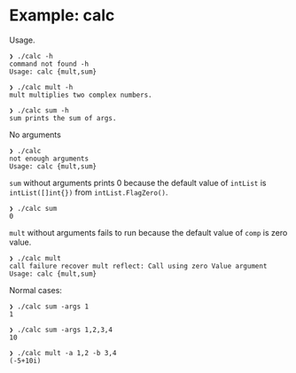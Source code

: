 # Example: calc

Usage.

```
❯ ./calc -h
command not found -h
Usage: calc {mult,sum}

❯ ./calc mult -h
mult multiplies two complex numbers.

❯ ./calc sum -h
sum prints the sum of args.
```

No arguments

```
❯ ./calc
not enough arguments
Usage: calc {mult,sum}
```

`sum` without arguments prints 0 because the default value of `intList` is `intList([]int{})` from `intList.FlagZero()`.

```
❯ ./calc sum
0
```

`mult` without arguments fails to run because the default value of `comp` is zero value.

```
❯ ./calc mult
call failure recover mult reflect: Call using zero Value argument
Usage: calc {mult,sum}
```

Normal cases:

```
❯ ./calc sum -args 1
1

❯ ./calc sum -args 1,2,3,4
10

❯ ./calc mult -a 1,2 -b 3,4
(-5+10i)
```
